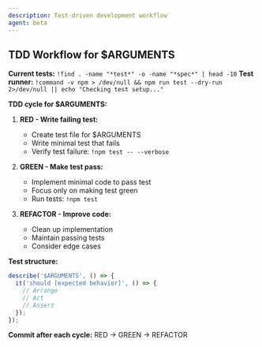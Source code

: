 ```yaml
---
description: Test-driven development workflow
agent: beta
---
```


## TDD Workflow for $ARGUMENTS

**Current tests:** `!find . -name "*test*" -o -name "*spec*" | head -10`
**Test runner:** `!command -v npm > /dev/null && npm run test --dry-run 2>/dev/null || echo "Checking test setup..."`

**TDD cycle for $ARGUMENTS:**

1. **RED - Write failing test:**
   - Create test file for $ARGUMENTS
   - Write minimal test that fails
   - Verify test failure: `!npm test -- --verbose`

2. **GREEN - Make test pass:**
   - Implement minimal code to pass test
   - Focus only on making test green
   - Run tests: `!npm test`

3. **REFACTOR - Improve code:**
   - Clean up implementation
   - Maintain passing tests
   - Consider edge cases

**Test structure:**
```javascript
describe('$ARGUMENTS', () => {
  it('should [expected behavior]', () => {
    // Arrange
    // Act  
    // Assert
  });
});
```

**Commit after each cycle:** RED → GREEN → REFACTOR